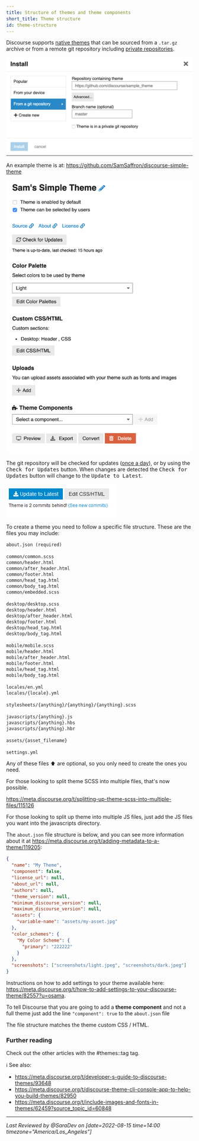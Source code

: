 ```yaml
---
title: Structure of themes and theme components
short_title: Theme structure
id: theme-structure
---
```


Discourse supports [native themes](https://meta.discourse.org/t/native-theme-support/47494/26) that can be sourced from a `.tar.gz` archive or from a remote git repository including [private repositories](https://meta.discourse.org/t/how-to-source-a-theme-from-a-private-git-repository/82584).

![56|690x364,50%](/assets/theme-structure-1.png)

An example theme is at: https://github.com/SamSaffron/discourse-simple-theme

![32|341x499](/assets/theme-structure-2.png)

The git repository will be checked for updates ([once a day](https://github.com/discourse/discourse/blob/master/app/jobs/scheduled/check_out_of_date_themes.rb)), or by using the <kbd>Check for Updates</kbd> button. When changes are detected the <kbd>Check for Updates</kbd> button will change to the <kbd>Update to Latest</kbd>.

![image|299x90,50%](/assets/theme-structure-3.png)

To create a theme you need to follow a specific file structure. These are the files you may include:

```
about.json (required)

common/common.scss
common/header.html
common/after_header.html
common/footer.html
common/head_tag.html
common/body_tag.html
common/embedded.scss

desktop/desktop.scss
desktop/header.html
desktop/after_header.html
desktop/footer.html
desktop/head_tag.html
desktop/body_tag.html

mobile/mobile.scss
mobile/header.html
mobile/after_header.html
mobile/footer.html
mobile/head_tag.html
mobile/body_tag.html

locales/en.yml
locales/{locale}.yml

stylesheets/{anything}/{anything}/{anything}.scss

javascripts/{anything}.js
javascripts/{anything}.hbs
javascripts/{anything}.hbr

assets/{asset_filename}

settings.yml
```

Any of these files :arrow_up: are optional, so you only need to create the ones you need.

For those looking to split theme SCSS into multiple files, that's now possible.

https://meta.discourse.org/t/splitting-up-theme-scss-into-multiple-files/115126

For those looking to split up theme into multiple JS files, just add the JS files you want into the javascripts directory.

The `about.json` file structure is below, and you can see more information about it at https://meta.discourse.org/t/adding-metadata-to-a-theme/119205:

```json
{
  "name": "My Theme",
  "component": false,
  "license_url": null,
  "about_url": null,
  "authors": null,
  "theme_version": null,
  "minimum_discourse_version": null,
  "maximum_discourse_version": null,
  "assets": {
    "variable-name": "assets/my-asset.jpg"
  },
  "color_schemes": {
    "My Color Scheme": {
      "primary": "222222"
    }
  },
  "screenshots": ["screenshots/light.jpeg", "screenshots/dark.jpeg"]
}
```

Instructions on how to add settings to your theme available here: https://meta.discourse.org/t/how-to-add-settings-to-your-discourse-theme/82557?u=osama.

To tell Discourse that you are going to add a **theme component** and not a full theme just add the line `"component": true` to the `about.json` file

The file structure matches the theme custom CSS / HTML.

### Further reading

Check out the other articles with the #themes::tag tag.

:information_source: See also:

- https://meta.discourse.org/t/developer-s-guide-to-discourse-themes/93648
- https://meta.discourse.org/t/discourse-theme-cli-console-app-to-help-you-build-themes/82950
- https://meta.discourse.org/t/include-images-and-fonts-in-themes/62459?source_topic_id=60848

---

_Last Reviewed by @SaraDev on [date=2022-08-15 time=14:00 timezone="America/Los_Angeles"]_
